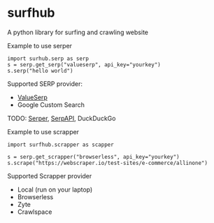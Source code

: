 # surfhub
A python library for surfing and crawling website


Example to use serper

```
import surhub.serp as serp
s = serp.get_serp("valueserp", api_key="yourkey")
s.serp("hello world")
```

Supported SERP provider:
  * [ValueSerp](https://valueserp.com/)
  * Google Custom Search

TODO: [Serper](https://serper.dev/), [SerpAPI](https://serpapi.com/), DuckDuckGo


Example to use scrapper

```
import surfhub.scrapper as scapper

s = serp.get_scrapper("browserless", api_key="yourkey")
s.scrape("https://webscraper.io/test-sites/e-commerce/allinone")
```

Supported Scrapper provider
  * Local (run on your laptop)
  * Browserless
  * Zyte
  * Crawlspace
